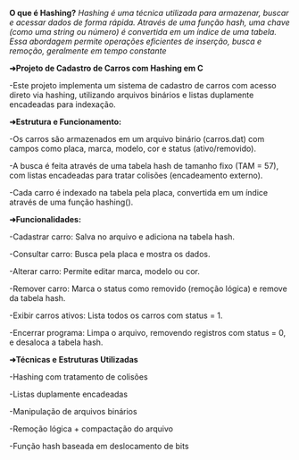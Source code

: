 ****O que é Hashing?****
*Hashing é uma técnica utilizada para armazenar, buscar e acessar dados de forma rápida. Através de uma função hash, uma chave (como uma string ou número) é convertida em um índice de uma tabela. Essa abordagem permite operações eficientes de inserção, busca e remoção, geralmente em tempo constante*



**➜Projeto de Cadastro de Carros com Hashing em C**

  -Este projeto implementa um sistema de cadastro de carros com acesso direto via hashing, utilizando arquivos binários e listas duplamente encadeadas para indexação.



**➜Estrutura e Funcionamento:**

  -Os carros são armazenados em um arquivo binário (carros.dat) com campos como placa, marca, modelo, cor e status (ativo/removido).

  -A busca é feita através de uma tabela hash de tamanho fixo (TAM = 57), com listas encadeadas para tratar colisões (encadeamento externo).

  -Cada carro é indexado na tabela pela placa, convertida em um índice através de uma função hashing().




**➜Funcionalidades:**

  -Cadastrar carro: Salva no arquivo e adiciona na tabela hash.

  -Consultar carro: Busca pela placa e mostra os dados.

  -Alterar carro: Permite editar marca, modelo ou cor.

  -Remover carro: Marca o status como removido (remoção lógica) e remove da tabela hash.

  -Exibir carros ativos: Lista todos os carros com status = 1.

  -Encerrar programa: Limpa o arquivo, removendo registros com status = 0, e desaloca a tabela hash.




**➜Técnicas e Estruturas Utilizadas**

  -Hashing com tratamento de colisões

  -Listas duplamente encadeadas

  -Manipulação de arquivos binários

  -Remoção lógica + compactação do arquivo

  -Função hash baseada em deslocamento de bits
